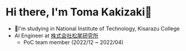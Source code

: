 # Hi there,  I'm Toma Kakizaki👋

- 🏫I'm studying in National Institute of Technology, Kisarazu College
- AI Engineer at [株式会社松尾研究所](https://matsuo-institute.com/)
  - PoC team member (2022/12 ~ 2022/04)

<!--
**kkzkkakky/kkzkkakky** is a ✨ _special_ ✨ repository because its `README.md` (this file) appears on your GitHub profile.

Here are some ideas to get you started:

- 🔭 I’m currently working on ...
- 🌱 I’m currently learning ...
- 👯 I’m looking to collaborate on ...
- 🤔 I’m looking for help with ...
- 💬 Ask me about ...
- 📫 How to reach me: ...
- 😄 Pronouns: ...
- ⚡ Fun fact: ...
-->
